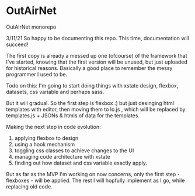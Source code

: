 # OutAirNet
OutAirNet monorepo

3/11/21
So happy to be documenting this repo. This time, documentation will succeed!

The first copy is already a messed up one (ofcourse) of the framework that I've started, knowing that the first version will be unused, but just uploaded for historical reasons. Basically a good place to remember the messy programmer I used to be.


Todo on this:
I'm going to start doing things with xstate design, flexbox, datasets, css variable and perhaps sass.

But it will gradual. So the first step is flexbox :) but just desinging html templates with editor, then moving them to lo.js , which will be replaced by templates.js + JSONs & htmls of data for the templates. 

Making the next step in code evolution:
1) applying flexbox to design
2) using a hook mechanism 
3) toggling css classes to achieve changes to the UI
4) managing code architecture with xstate
5) finding out how dataset and css variable exactly apply.


But as far as the MVP I'm working on now concerns, only the first step - flexboxes - will be applied.
The rest I will hopfully implement as I go, while replacing old code.

